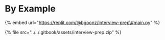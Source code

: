 # By Example

{% embed url="https://replit.com/@bgoonz/interview-prep\#main.py" %}

{% file src="../../.gitbook/assets/interview-prep.zip" %}

